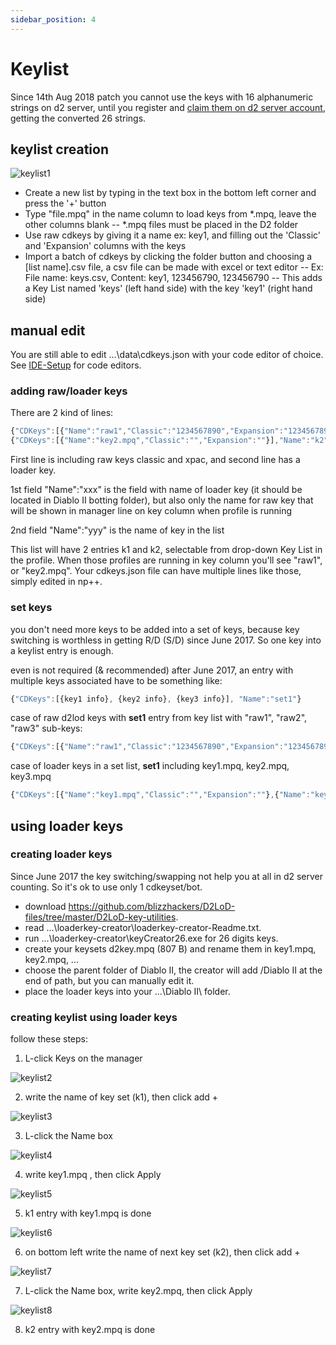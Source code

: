 ```yaml
---
sidebar_position: 4
---
```


# Keylist

Since 14th Aug 2018 patch you cannot use the keys with 16 alphanumeric strings on d2 server, until you register and [claim them on d2 server account](https://us.battle.net/account/management/claim-code.html), getting the converted 26 strings. 

## keylist creation
![keylist1](img/d2bot-keylist1.jpg)

* Create a new list by typing in the text box in the bottom left corner and press the '+' button
* Type "file.mpq" in the name column to load keys from *.mpq, leave the other columns blank -- *.mpq files must be placed in the D2 folder
* Use raw cdkeys by giving it a name ex: key1, and filling out the 'Classic' and 'Expansion' columns with the keys
* Import a batch of cdkeys by clicking the folder button and choosing a [list name].csv file, a csv file can be made with excel or text editor -- Ex: File name: keys.csv, Content: key1, 123456790, 123456790 -- This adds a Key List named 'keys' (left hand side) with the key 'key1' (right hand side)

## manual edit 
You are still able to edit ...\data\cdkeys.json with your code editor of choice. See [IDE-Setup](/kolbot/IDES#code-editors-ides) for code editors.

### adding raw/loader keys
There are 2 kind of lines:
```javascript
{"CDKeys":[{"Name":"raw1","Classic":"1234567890","Expansion":"1234567890"}],"Name":"k1"}
{"CDKeys":[{"Name":"key2.mpq","Classic":"","Expansion":""}],"Name":"k2"}
```
First line is including raw keys classic and xpac, and second line has a loader key.

1st field "Name":"xxx" is the field with name of loader key (it should be located in Diablo II botting folder), but also only the name for raw key that will be shown in manager line on key column when profile is running

2nd field "Name":"yyy" is the name of key in the list

This list will have 2 entries k1 and k2, selectable from drop-down Key List in the profile. When those profiles are running in key column you'll see "raw1", or "key2.mpq".
Your cdkeys.json file can have multiple lines like those, simply edited in np++.

### set keys
you don't need more keys to be added into a set of keys, because key switching is worthless in getting R/D (S/D) since June 2017. So one key into a keylist entry is enough.

even is not required (& recommended) after June 2017, an entry with multiple keys associated have to be something like:
```javascript
{"CDKeys":[{key1 info}, {key2 info}, {key3 info}], "Name":"set1"}
```
case of raw d2lod keys with **set1** entry from key list with "raw1", "raw2", "raw3" sub-keys:
```javascript
{"CDKeys":[{"Name":"raw1","Classic":"1234567890","Expansion":"1234567890"}, {"Name":"raw2","Classic":"1234567890","Expansion":"1234567890"}, {"Name":"raw3","Classic":"1234567890","Expansion":"1234567890"}],"Name":"set1"}
```

case of loader keys in a set list, **set1** including key1.mpq, key2.mpq, key3.mpq
```javascript
{"CDKeys":[{"Name":"key1.mpq","Classic":"","Expansion":""},{"Name":"key2.mpq","Classic":"","Expansion":""},{"Name":"key3.mpq","Classic":"","Expansion":""}],"Name":"set1"}
```
## using loader keys

### creating loader keys

Since June 2017 the key switching/swapping not help you at all in d2 server counting. So it's ok to use only 1 cdkeyset/bot.

* download https://github.com/blizzhackers/D2LoD-files/tree/master/D2LoD-key-utilities.
* read ...\loaderkey-creator\loaderkey-creator-Readme.txt.
* run ...\loaderkey-creator\keyCreator26.exe for 26 digits keys.
* create your keysets d2key.mpq (807 B) and rename them in key1.mpq, key2.mpq, ...
* choose the parent folder of Diablo II, the creator will add /Diablo II at the end of path, but you can manually edit it.
* place the loader keys into your ...\Diablo II\ folder.

### creating keylist using loader keys

follow these steps:
1. L-click Keys on the manager 

![keylist2](img/d2bot-keylist2.png)

2. write the name of key set (k1), then click add \+ 

![keylist3](img/d2bot-keylist3.png)

3. L-click the Name box 

![keylist4](img/d2bot-keylist4.png)

4. write key1.mpq , then click Apply 

![keylist5](img/d2bot-keylist5.png)

5. k1 entry with key1.mpq is done 

![keylist6](img/d2bot-keylist6.png)

6. on bottom left write the name of  next key set (k2), then click add \+ 

![keylist7](img/d2bot-keylist7.png)

7. L-click the Name box, write key2.mpq, then click Apply 

![keylist8](img/d2bot-keylist8.png)

8. k2 entry with key2.mpq is done